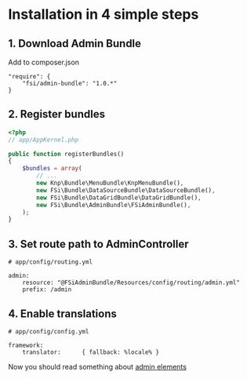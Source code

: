 # Installation in 4 simple steps

## 1. Download Admin Bundle

Add to composer.json

```
"require": {
    "fsi/admin-bundle": "1.0.*"
}
```

## 2. Register bundles

```php
<?php
// app/AppKernel.php

public function registerBundles()
{
    $bundles = array(
        // ...
        new Knp\Bundle\MenuBundle\KnpMenuBundle(),
        new FSi\Bundle\DataSourceBundle\DataSourceBundle(),
        new FSi\Bundle\DataGridBundle\DataGridBundle(),
        new FSi\Bundle\AdminBundle\FSiAdminBundle(),
    );
}
```

## 3. Set route path to AdminController

```
# app/config/routing.yml

admin:
    resource: "@FSiAdminBundle/Resources/config/routing/admin.yml"
    prefix: /admin
```

## 4. Enable translations

```
# app/config/config.yml

framework:
    translator:      { fallback: %locale% }
```

Now you should read something about [admin elements](admin_element.md)

